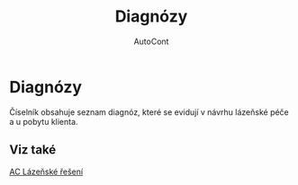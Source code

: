﻿---
    title: "Diagnózy"
    author: AutoCont
    ms.date: 04/30/2018
    ms.topic: article
    ms.prod: dynamics-nav-2017
    ms.contentlocale: cs-cz
    ms.lasthandoff: 04/30/2018
---

# Diagnózy

Číselník obsahuje seznam diagnóz, které se evidují v návrhu lázeňské péče a u pobytu klienta. 


## <a name="see-also"></a>Viz také
[AC Lázeňské řešení](ac-spa-solution.md)